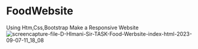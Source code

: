 # FoodWebsite
Using Htm,Css,Bootstrap Make a Responsive Website
![screencapture-file-D-HImani-Sir-TASK-Food-Werbsite-index-html-2023-09-07-11_18_08](https://github.com/Zaid2021info/FoodWebsite/assets/135250975/44db3c0a-9c92-4941-a0c0-a749a935bc92)
